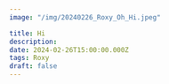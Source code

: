 ```yaml
---
image: "/img/20240226_Roxy_Oh_Hi.jpeg"

title: Hi
description: 
date: 2024-02-26T15:00:00.000Z
tags: Roxy
draft: false
---
```

